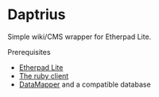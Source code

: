 Daptrius
========

Simple wiki/CMS wrapper for Etherpad Lite.

Prerequisites 
* [Etherpad Lite](https://github.com/Pita/etherpad-lite/)
* [The ruby client](https://rubygems.org/gems/etherpad-lite)
* [DataMapper](http://datamapper.org/) and a compatible database